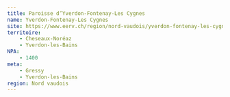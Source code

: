 ```yaml
---
title: Paroisse d’Yverdon-Fontenay-Les Cygnes
name: Yverdon-Fontenay-Les Cygnes
site: https://www.eerv.ch/region/nord-vaudois/yverdon-fontenay-les-cygnes/accueil
territoire:
    - Cheseaux-Noréaz
    - Yverdon-les-Bains
NPA:
    - 1400
meta:
    - Gressy
    - Yverdon-les-Bains
region: Nord vaudois
---
```

